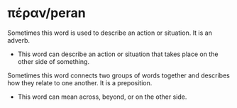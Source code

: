 # πέραν/peran
Sometimes this word is used to describe an action or situation. It is an adverb.
* This word can describe an action or situation that takes place on the other side of something.

Sometimes this word connects two groups of words together and describes how they relate to one another. It is a preposition. 
* This word can mean across, beyond, or on the other side.
